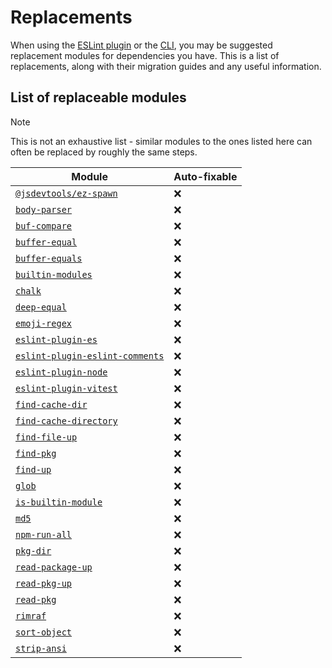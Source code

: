 # Replacements

When using the [ESLint plugin](https://github.com/es-tooling/eslint-plugin-depend) or the [CLI](https://github.com/e18e/cli), you may be suggested replacement modules for dependencies you have. This is a list of replacements, along with their migration guides and any useful information.

## List of replaceable modules

> [!NOTE]
> This is not an exhaustive list - similar modules to the ones listed here can often be replaced by roughly the same steps.

| Module | Auto-fixable |
| -- | -- |
| [`@jsdevtools/ez-spawn`](./replacement-guides/ez-spawn.md) | :x: |
| [`body-parser`](./replacement-guides/body-parser.md) | :x: |
| [`buf-compare`](./replacement-guides/buf-compare.md) | :x: |
| [`buffer-equal`](./replacement-guides/buffer-equal.md) | :x: |
| [`buffer-equals`](./replacement-guides/buffer-equals.md) | :x: |
| [`builtin-modules`](./replacement-guides/builtin-modules.md) | :x: |
| [`chalk`](./replacement-guides/chalk.md) | :x: |
| [`deep-equal`](./replacement-guides/deep-equal.md) | :x: |
| [`emoji-regex`](./replacement-guides/emoji-regex.md) | :x: |
| [`eslint-plugin-es`](./replacement-guides/eslint-plugin-es.md) | :x: |
| [`eslint-plugin-eslint-comments`](./replacement-guides/eslint-plugin-eslint-comments.md) | :x: |
| [`eslint-plugin-node`](./replacement-guides/eslint-plugin-node.md) | :x: |
| [`eslint-plugin-vitest`](./replacement-guides/eslint-plugin-vitest.md) | :x: |
| [`find-cache-dir`](./replacement-guides/find-cache-dir.md) | :x: |
| [`find-cache-directory`](./replacement-guides/find-cache-directory.md) | :x: |
| [`find-file-up`](./replacement-guides/find-file-up.md) | :x: |
| [`find-pkg`](./replacement-guides/find-pkg.md) | :x: |
| [`find-up`](./replacement-guides/find-up.md) | :x: |
| [`glob`](./replacement-guides/glob.md) | :x: |
| [`is-builtin-module`](./replacement-guides/is-builtin-module.md) | :x: |
| [`md5`](./replacement-guides/md5.md) | :x: |
| [`npm-run-all`](./replacement-guides/npm-run-all.md) | :x: |
| [`pkg-dir`](./replacement-guides/pkg-dir.md) | :x: |
| [`read-package-up`](./replacement-guides/read-package-up.md) | :x: |
| [`read-pkg-up`](./replacement-guides/read-pkg-up.md) | :x: |
| [`read-pkg`](./replacement-guides/read-pkg.md) | :x: |
| [`rimraf`](./replacement-guides/rimraf.md) | :x: |
| [`sort-object`](./replacement-guides/sort-object.md) | :x: |
| [`strip-ansi`](./replacement-guides/strip-ansi.md) | :x: |
